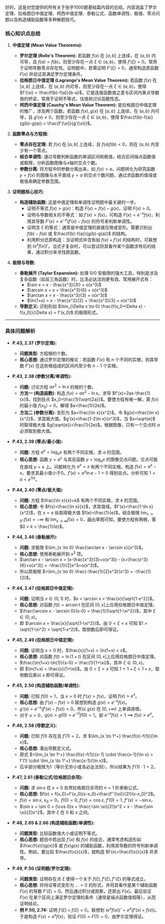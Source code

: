 好的，这是对您提供的所有关于张宇1000题基础篇内容的总结。内容涵盖了罗尔定理、拉格朗日中值定理、柯西中值定理、泰勒公式、函数单调性、极值、零点问题以及构造辅助函数等多种解题技巧。

### 核心知识点总结

1.  **中值定理 (Mean Value Theorems):**
    *   **罗尔定理 (Rolle's Theorem):** 若函数 $f(x)$ 在 $[a, b]$ 上连续，在 $(a, b)$ 内可导，且 $f(a)=f(b)$，则至少存在一点 $\xi \in (a, b)$，使得 $f'(\xi)=0$。常用于证明导数零点存在性。证明题中，若需证明 $F'(\xi)=0$，通常构造原函数 $F(x)$ 并验证其满足罗尔定理条件。
    *   **拉格朗日中值定理 (Lagrange's Mean Value Theorem):** 若函数 $f(x)$ 在 $[a, b]$ 上连续，在 $(a, b)$ 内可导，则至少存在一点 $\xi \in (a, b)$，使得 $f'(\xi) = \frac{f(b)-f(a)}{b-a}$。它是连接函数值之差与区间内某点导数值的桥梁，常用于证明不等式、估值和讨论函数性态。
    *   **柯西中值定理 (Cauchy's Mean Value Theorem):** 是拉格朗日中值定理的推广，涉及两个函数。若函数 $f(x), g(x)$ 在 $[a, b]$ 上连续，在 $(a, b)$ 内可导，且 $g'(x) \neq 0$，则至少存在一点 $\xi \in (a, b)$，使得 $\frac{f(b)-f(a)}{g(b)-g(a)} = \frac{f'(\xi)}{g'(\xi)}$。

2.  **函数零点与方程根:**
    *   **零点存在定理:** 若 $f(x)$ 在 $[a, b]$ 上连续，且 $f(a)f(b)<0$，则在 $(a, b)$ 内至少有一个零点。
    *   **结合单调性:** 通过导数判断函数的单调区间和极值，结合区间端点函数值或极限，分析函数图像与x轴的交点个数。
    *   **参数分离:** 将方程中的参数分离出来，如 $f(x)=a$，问题转化为研究函数 $y=f(x)$ 的图像与水平直线 $y=a$ 的交点个数问题，通过求函数的值域或极值来确定参数范围。

3.  **证明题核心技巧:**
    *   **构造辅助函数:** 这是中值定理和单调性证明题中最关键的一步。
        *   证明不等式 $f(x)>g(x)$：构造 $F(x) = f(x)-g(x)$，证明 $F(x)>0$。
        *   证明与导数相关的不等式：如 $f'(x) > f(x)$，可构造 $F(x) = e^{-x}f(x)$，利用其导数 $F'(x)=e^{-x}(f'(x)-f(x))$ 的符号来判断单调性。
        *   证明含 $\xi$ 的等式：通常是中值定理的直接应用或变形。需要识别出 $f(b)-f(a)$ 或 $\frac{f(b)-f(a)}{g(b)-g(a)}$ 的结构。
        *   利用积分还原构造：当证明式中含有如 $f(x)+f'(x)$ 的结构时，可联想到 $(e^x f(x))'$。当式子复杂时，可以尝试将其看作某个函数求导后的结果，通过积分来寻找原函数。

4.  **极限与导数:**
    *   **泰勒展开 (Taylor Expansion):** 处理 $0/0$ 型极限的强大工具，特别是涉及复杂函数（如反三角函数）时，比洛必达法则更有效。常用展开式有：
        *   $\sin x = x - \frac{x^3}{3!} + o(x^3)$
        *   $\arcsin x = x + \frac{x^3}{6} + o(x^3)$
        *   $\arctan x = x - \frac{x^3}{3} + o(x^3)$
        *   $\ln(1+x) = x - \frac{x^2}{2} + \frac{x^3}{3} + o(x^3)$
    *   **导数定义:** 识别形如 $\lim_{\Delta x \to 0} \frac{f(x_0+\Delta x) - f(x_0)}{\Delta x} = f'(x_0)$ 的极限形式。

---

### 具体问题解析

*   **P.43, 2.37 (罗尔定理):**
    *   **问题类型:** 方程根的个数。
    *   **核心思想:** 通过罗尔定理的推论：若函数 $F(x)$ 有 $n$ 个不同的实根，则其导数 $F'(x)$ 在这些根组成的区间内至少有 $n-1$ 个实根。

*   **P.43, 2.38 (参数分离/单调性):**
    *   **问题:** 讨论方程 $ax^2=\ln x$ 的根的个数。
    *   **方法一 (构造函数):** 构造 $f(x) = ax^2-\ln x$。求导 $f'(x)=2ax-\frac{1}{x}$，找到驻点 $x_0=\frac{1}{\sqrt{2a}}$。要使方程有唯一解，需 $f(x)$ 的最小值 $f(x_0)=0$。解得 $a=\frac{1}{2e}$。
    *   **方法二 (参数分离):** 变形为 $a=\frac{\ln x}{x^2}$。令 $g(x)=\frac{\ln x}{x^2}$，求其极大值。$g'(x)=\frac{1-2\ln x}{x^3}$，当 $x=\sqrt{e}$ 时取得极大值 $g(\sqrt{e})=\frac{1}{2e}$。根据图像，只有一个交点时 $a$ 必须取到极大值。

*   **P.43, 2.39 (零点/最小值):**
    *   **问题:** 方程 $a^x = \log_a x$ 有两个不同实根，求 $a$ 的范围。
    *   **核心思想:** 函数 $y=a^x$ 与其反函数 $y=\log_a x$ 的图像交点问题。交点可能在直线 $y=x$ 上。问题转化为 $a^x=x$ 有两个不同实根。构造 $f(x)=a^x-x$，要求其最小值小于0。$f'(x)=a^x \ln a - 1=0$ 得到驻点。分析可知 $1 < a < e^{1/e}$。

*   **P.44, 2.40 (零点/极大值):**
    *   **问题:** 方程 $\frac{\ln x}{x}=k$ 有两个不同实根，求 $k$ 的范围。
    *   **核心思想:** 令 $f(x)=\frac{\ln x}{x}$，求其值域。$f'(x)=\frac{1-\ln x}{x^2}$，在 $x=e$ 处取得极大值 $f(e)=\frac{1}{e}$。结合极限 $\lim_{x\to 0^+}f(x)=-\infty$ 和 $\lim_{x\to\infty}f(x)=0$，画出草图可知，要使方程有两根，需 $0 < k < \frac{1}{e}$。

*   **P.44, 2.46 (泰勒展开):**
    *   **问题:** 求极限 $\lim_{x \to 0} \frac{\arctan x - \arcsin x}{x^3}$。
    *   **核心思想:** 使用泰勒展开到 $x^3$ 项。
    *   $\arctan x - \arcsin x = (x-\frac{x^3}{3}+o(x^3)) - (x+\frac{x^3}{6}+o(x^3)) = -\frac{1}{2}x^3+o(x^3)$。
    *   所以原极限 $=\lim_{x \to 0} \frac{-\frac{1}{2}x^3}{x^3} = -\frac{1}{2}$。

*   **P.44, 2.47 (拉格朗日中值定理):**
    *   **问题:** 证明当 $x \in (0,1)$ 时，$x < \arcsin x < \frac{x}{\sqrt{1-x^2}}$。
    *   **核心思想:** 对函数 $f(t)=\arcsin t$ 在区间 $[0, x]$上应用拉格朗日中值定理。
    *   $\frac{\arcsin x - \arcsin 0}{x-0} = \frac{1}{\sqrt{1-\xi^2}}$，其中 $\xi \in (0, x)$。
    *   即 $\arcsin x = \frac{x}{\sqrt{1-\xi^2}}$。由 $0 < \xi < x$ 可知 $1 > \sqrt{1-\xi^2} > \sqrt{1-x^2}$，取倒数后即可得证。

*   **P.45, 2.49 (拉格朗日中值定理):**
    *   **问题:** 证明当 $x>0$ 时，$\frac{x}{1+x} < \ln(1+x) < x$。
    *   **核心思想:** 对函数 $f(t)=\ln(1+t)$ 在区间 $[0, x]$上应用拉格朗日中值定理。
    *   $\frac{\ln(1+x)-\ln(1)}{x-0} = \frac{1}{1+\xi}$，其中 $\xi \in (0,x)$。
    *   即 $\ln(1+x) = \frac{x}{1+\xi}$。由 $0 < \xi < x$ 可知 $1 < 1+\xi < 1+x$，取倒数后乘以 $x$ 即可得证。

*   **P.45, 2.50 (构造辅助函数/单调性):**
    *   **问题:** 已知 $f(0)=1$，当 $x>0$ 时 $f'(x)>f(x)$，证明 $f(x)>e^x$。
    *   **核心思想:** 由 $f'(x)-f(x)>0$ 联想到构造 $g(x)=e^{-x}f(x)$。
    *   $g'(x)=e^{-x}(f'(x)-f(x))>0$，所以 $g(x)$ 在 $(0, +\infty)$ 上单调递增。
    *   对于 $x>0$，$g(x)>g(0)=e^{-0}f(0)=1$。即 $e^{-x}f(x)>1 \implies f(x)>e^x$。

*   **P.46, 2.58 (导数定义):**
    *   **问题:** 已知 $f(1)$ 存在且 $f'(1)=2$，求 $\lim_{x \to 1^+} \frac{f(x)-f(1)}{\ln x}$。
    *   **核心思想:** 凑出导数定义式。
    *   原式 $=\lim_{x \to 1^+} \frac{f(x)-f(1)}{x-1} \cdot \frac{x-1}{\ln x} = f'(1) \cdot \lim_{x \to 1^+} \frac{x-1}{\ln x}$。
    *   后半部分极限为1（等价无穷小或洛必达法则），所以结果为 $f'(1) \cdot 1=2$。

*   **P.47, 2.61 (泰勒公式/拉格朗日余项):**
    *   **问题:** 求 $\sin x$ 在 $x=0$ 处带拉格朗日余项的 $n=1$ 阶泰勒公式。
    *   **核心思想:** $f(x) = f(x_0)+f'(x_0)(x-x_0)+\frac{f''(\xi)}{2!}(x-x_0)^2$。
    *   $f(x)=\sin x$, $x_0=0$。$f(0)=0$, $f'(x)=\cos x$, $f'(0)=1$, $f''(x)=-\sin x$。
    *   $\sin x = \sin 0 + (\cos 0)x + \frac{-\sin \xi}{2!}x^2 = x - \frac{\sin \xi}{2}x^2$，其中 $\xi$ 在 $0$ 和 $x$ 之间。

*   **P.48, 2.65 & 2.66 (构造辅助函数/单调性):**
    *   **问题类型:** 比较函数值大小或证明不等式。
    *   **核心思想:** 题目中若出现 $f'(x)$ 和 $f(x)$ 的组合，通常考虑构造形如 $\frac{f(x)}{g(x)}$ 或 $f(x)g(x)$ 的辅助函数，利用其导数的符号判断单调性。例如，要比较 $\frac{f(x)}{x}$，就构造 $F(x)=\frac{f(x)}{x}$ 并求导。

*   **P.49, P.50 (证明题/罗尔定理):**
    *   **问题类型:** 证明存在点 $\xi$ 使得一个关于 $f(\xi), f'(\xi), f''(\xi)$ 的等式成立。
    *   **核心思想:** 将待证等式变形为 ...$=0$ 的形式，并将其看作是某个辅助函数 $F(x)$ 的导数 $F'(\xi)=0$。然后通过积分或观察，还原出 $F(x)$。最后验证 $F(x)$ 在某个区间上满足罗尔定理的条件（通常是端点函数值相等），从而证明结论。
    *   **例 P.50, 2.74:** 证明 $f'(\xi)+f(\xi)=0$。联想到 $(e^x f(x))' = e^x(f'(x)+f(x))$。于是构造 $F(x)=e^x f(x)$，验证 $F(0)=F(1)=0$，由罗尔定理得证。